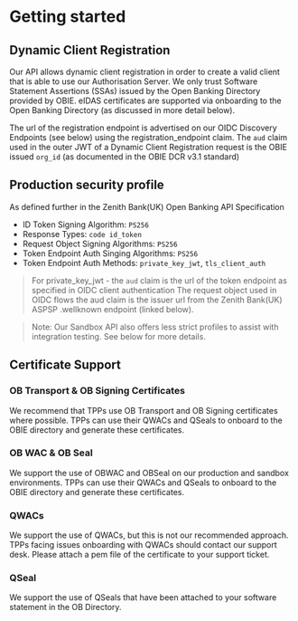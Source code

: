 # Getting started

## Dynamic Client Registration

Our API allows dynamic client registration in order to create a valid client that is able to use our Authorisation Server. We only trust Software Statement Assertions (SSAs) issued by the Open Banking Directory provided by OBIE. eIDAS certificates are supported via onboarding to the Open Banking Directory (as discussed in more detail below).

The url of the registration endpoint is advertised on our OIDC Discovery Endpoints (see below) using the registration_endpoint claim.
The `aud` claim used in the outer JWT of a Dynamic Client Registration request is the OBIE issued `org_id` (as documented in the OBIE DCR v3.1 standard)

## Production security profile

As defined further in the Zenith Bank(UK) Open Banking API Specification

- ID Token Signing Algorithm: `PS256`
- Response Types: `code id_token`
- Request Object Signing Algorithms: `PS256`
- Token Endpoint Auth Singing Algorithms: `PS256`
- Token Endpoint Auth Methods: `private_key_jwt`, `tls_client_auth`

> For private_key_jwt - the `aud` claim is the url of the token endpoint as specified in OIDC client authentication
> The request object used in OIDC flows the aud claim is the issuer url from the Zenith Bank(UK) ASPSP .wellknown endpoint (linked below).

> Note: Our Sandbox API also offers less strict profiles to assist with integration testing. See below for more details.

## Certificate Support

### OB Transport & OB Signing Certificates

We recommend that TPPs use OB Transport and OB Signing certificates where possible. TPPs can use their QWACs and QSeals to onboard to the OBIE directory and generate these certificates.

### OB WAC & OB Seal

We support the use of OBWAC and OBSeal on our production and sandbox environments. TPPs can use their QWACs and QSeals to onboard to the OBIE directory and generate these certificates.

### QWACs

We support the use of QWACs, but this is not our recommended approach. TPPs facing issues onboarding with QWACs should contact our support desk. Please attach a pem file of the certificate to your support ticket.

### QSeal

We support the use of QSeals that have been attached to your software statement in the OB Directory.
